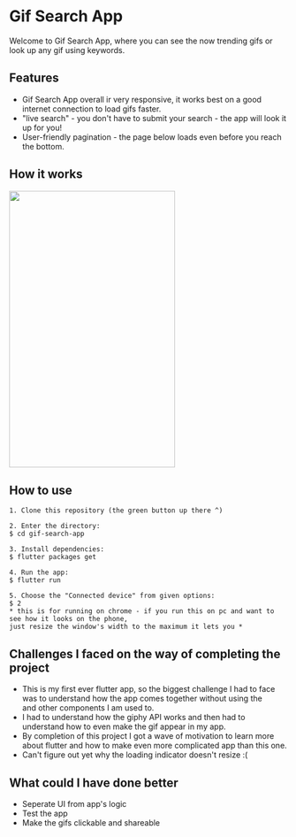 # Gif Search App

Welcome to Gif Search App, where you can see the now trending gifs or look up any gif using keywords.

## Features

- Gif Search App overall ir very responsive, it works best on a good internet connection to load gifs faster.
- "live search" - you don't have to submit your search - the app will look it up for you!
- User-friendly pagination - the page below loads even before you reach the bottom.

## How it works

<img src="https://github.com/lienebalina/gif-search-app/blob/main/media/video.gif" width="300" height="500" />

## How to use

```
1. Clone this repository (the green button up there ^)

2. Enter the directory:
$ cd gif-search-app

3. Install dependencies:
$ flutter packages get

4. Run the app:
$ flutter run

5. Choose the "Connected device" from given options:
$ 2
* this is for running on chrome - if you run this on pc and want to see how it looks on the phone,
just resize the window's width to the maximum it lets you *
```

## Challenges I faced on the way of completing the project

- This is my first ever flutter app, so the biggest challenge I had to face was to understand how the app comes together without using the <div> and other components I am used to.
- I had to understand how the giphy API works and then had to understand how to even make the gif appear in my app.
- By completion of this project I got a wave of motivation to learn more about flutter and how to make even more complicated app than this one.
- Can't figure out yet why the loading indicator doesn't resize :(

## What could I have done better

- Seperate UI from app's logic
- Test the app
- Make the gifs clickable and shareable

